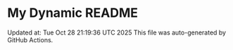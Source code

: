 # My Dynamic README
Updated at: Tue Oct 28 21:19:36 UTC 2025
This file was auto-generated by GitHub Actions.
